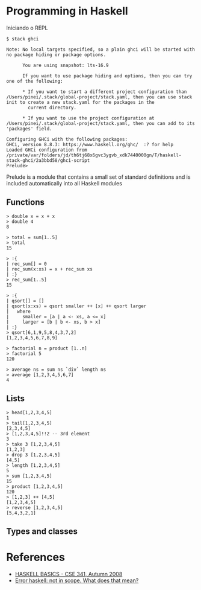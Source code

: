 # Programming in Haskell

Iniciando o REPL

```
$ stack ghci

Note: No local targets specified, so a plain ghci will be started with no package hiding or package options.

      You are using snapshot: lts-16.9

      If you want to use package hiding and options, then you can try one of the following:

      * If you want to start a different project configuration than /Users/pinei/.stack/global-project/stack.yaml, then you can use stack init to create a new stack.yaml for the packages in the
        current directory.

      * If you want to use the project configuration at /Users/pinei/.stack/global-project/stack.yaml, then you can add to its 'packages' field.

Configuring GHCi with the following packages:
GHCi, version 8.8.3: https://www.haskell.org/ghc/  :? for help
Loaded GHCi configuration from /private/var/folders/jd/th6tj68x6gvc3ygvb_xdk7440000gn/T/haskell-stack-ghci/2a3bbd58/ghci-script
Prelude>
```

Prelude is a module that contains a small set of standard definitions and is included automatically into all Haskell modules

## Functions

```
> double x = x + x
> double 4
8
```

```
> total = sum[1..5]
> total
15
```

```
> :{
| rec_sum[] = 0
| rec_sum(x:xs) = x + rec_sum xs
| :}
> rec_sum[1..5]
15
```

```
> :{
| qsort[] = []
| qsort(x:xs) = qsort smaller ++ [x] ++ qsort larger
|   where
|     smaller = [a | a <- xs, a <= x]
|     larger = [b | b <- xs, b > x]
| :}
> qsort[6,1,9,5,8,4,3,7,2]
[1,2,3,4,5,6,7,8,9]
```

```
> factorial n = product [1..n]
> factorial 5
120
```

```
> average ns = sum ns `div` length ns
> average [1,2,3,4,5,6,7]
4
```

## Lists

```
> head[1,2,3,4,5]
1
> tail[1,2,3,4,5]
[2,3,4,5]
> [1,2,3,4,5]!!2 -- 3rd element
3
> take 3 [1,2,3,4,5]
[1,2,3]
> drop 3 [1,2,3,4,5]
[4,5]
> length [1,2,3,4,5]
5
> sum [1,2,3,4,5]
15
> product [1,2,3,4,5]
120
> [1,2,3] ++ [4,5]
[1,2,3,4,5]
> reverse [1,2,3,4,5]
[5,4,3,2,1]
```

## Types and classes



# References

- [HASKELL BASICS - CSE 341, Autumn 2008](https://courses.cs.washington.edu/courses/cse341/08au/haskell/basics.txt)
- [Error haskell: not in scope. What does that mean?](https://stackoverflow.com/questions/42103627/error-haskell-not-in-scope-what-does-that-mean)